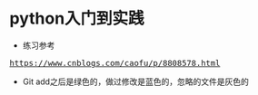 # python入门到实践
- 练习参考 

<kbd>https://www.cnblogs.com/caofu/p/8808578.html<kbd>

- Git add之后是绿色的，做过修改是蓝色的，忽略的文件是灰色的
